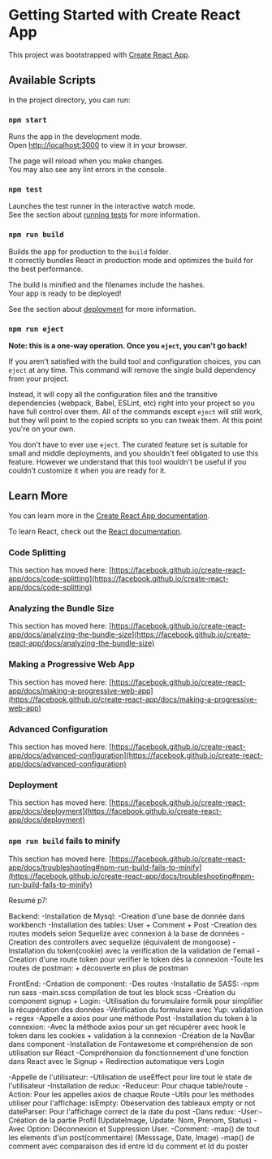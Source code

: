 # Getting Started with Create React App

This project was bootstrapped with [Create React App](https://github.com/facebook/create-react-app).

## Available Scripts

In the project directory, you can run:

### `npm start`

Runs the app in the development mode.\
Open [http://localhost:3000](http://localhost:3000) to view it in your browser.

The page will reload when you make changes.\
You may also see any lint errors in the console.

### `npm test`

Launches the test runner in the interactive watch mode.\
See the section about [running tests](https://facebook.github.io/create-react-app/docs/running-tests) for more information.

### `npm run build`

Builds the app for production to the `build` folder.\
It correctly bundles React in production mode and optimizes the build for the best performance.

The build is minified and the filenames include the hashes.\
Your app is ready to be deployed!

See the section about [deployment](https://facebook.github.io/create-react-app/docs/deployment) for more information.

### `npm run eject`

**Note: this is a one-way operation. Once you `eject`, you can't go back!**

If you aren't satisfied with the build tool and configuration choices, you can `eject` at any time. This command will remove the single build dependency from your project.

Instead, it will copy all the configuration files and the transitive dependencies (webpack, Babel, ESLint, etc) right into your project so you have full control over them. All of the commands except `eject` will still work, but they will point to the copied scripts so you can tweak them. At this point you're on your own.

You don't have to ever use `eject`. The curated feature set is suitable for small and middle deployments, and you shouldn't feel obligated to use this feature. However we understand that this tool wouldn't be useful if you couldn't customize it when you are ready for it.

## Learn More

You can learn more in the [Create React App documentation](https://facebook.github.io/create-react-app/docs/getting-started).

To learn React, check out the [React documentation](https://reactjs.org/).

### Code Splitting

This section has moved here: [https://facebook.github.io/create-react-app/docs/code-splitting](https://facebook.github.io/create-react-app/docs/code-splitting)

### Analyzing the Bundle Size

This section has moved here: [https://facebook.github.io/create-react-app/docs/analyzing-the-bundle-size](https://facebook.github.io/create-react-app/docs/analyzing-the-bundle-size)

### Making a Progressive Web App

This section has moved here: [https://facebook.github.io/create-react-app/docs/making-a-progressive-web-app](https://facebook.github.io/create-react-app/docs/making-a-progressive-web-app)

### Advanced Configuration

This section has moved here: [https://facebook.github.io/create-react-app/docs/advanced-configuration](https://facebook.github.io/create-react-app/docs/advanced-configuration)

### Deployment

This section has moved here: [https://facebook.github.io/create-react-app/docs/deployment](https://facebook.github.io/create-react-app/docs/deployment)

### `npm run build` fails to minify

This section has moved here: [https://facebook.github.io/create-react-app/docs/troubleshooting#npm-run-build-fails-to-minify](https://facebook.github.io/create-react-app/docs/troubleshooting#npm-run-build-fails-to-minify)


Resumé p7:

Backend:
  -Installation de Mysql:
  -Creation d'une base de donnée dans workbench
  -Installation des tables: User + Comment + Post
  -Creation des routes models selon Sequelize avec connexion à la base de données
  -Creation des controllers avec sequelize (équivalent de mongoose)
  -Installation du token(cookie) avec la verification de la validation de l'email
  -Creation d'une route token pour verifier le token dès la connexion 
  -Toute les routes de postman: + découverte en plus de postman

FrontEnd:
  -Création de component:
	-Des routes
  -Installatio de SASS:
	-npm run sass
	-main.scss compilation de tout les block scss
  -Création du component signup + Login:
	-Utilisation du forumulaire formik pour simplifier la récupération des données
	-Vérification du formulaire avec Yup: validation + regex
	-Appelle a axios pour une méthode Post
  -Installation du token à la connexion:
	-Avec la méthode axios pour un get récupérer avec hook
	 le token dans les cookies + validation à la connexion
	-Création de la NavBar dans component
	-Installation de Fontawesome et compréhension de son utilisation sur Réact
	-Compréhension du fonctionnement d'une fonction dans React avec
	 le Signup + Redirection automatique vers Login

   -Appelle de l'utilisateur:
	-Utilisation de useEffect pour lire tout le state de l'utilisateur
	-Installation de redux: 
		-Reduceur: Pour chaque table/route
		-Action: Pour les appelles axios de chaque Route
		-Utils pour les méthodes utiliser pour l'affichage:
		  isEmpty: Obeservation des tableaux empty or not
		  dateParser: Pour l'affichage correct de la date du post
	-Dans redux:
		-User:-Création de la partie Profil (UpdateImage, Update: Nom, Prenom, Status) 
			-Avec Option: Déconnexion et Suppression User.
		-Comment: -map() de tout les elements d'un post(commentaire) (Messsage, Date, Image)
			    -map() de comment avec comparaison des id entre Id du comment et Id du poster

  
